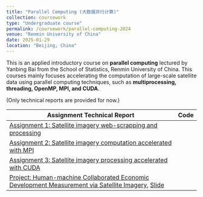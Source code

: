 ```yaml
---
title: "Parallel Computing (大数据并行计算)"
collection: coursework
type: "Undergraduate course"
permalink: /coursework/parallel-computing-2024
venue: "Renmin University of China"
date: 2025-01-29
location: "Beijing, China"
---
```


This is an applied introductory course on **parallel computing** lectured by Yanbing Bai from the School of Statistics, Renmin University of China. This courses mainly focuses accelerating the computation of large-scale satellite data using parallel computing techniques, such as **multiprocessing, threading, OpenMP, MPI, and CUDA**.

(Only technical reports are provided for now.)

| Assignment Technical Report | Code |
| -------- | ------ |
| [Assignment 1: Satellite imagery web-scrapping and processing](/files/parallel-computing-2024/hw1.pdf) | |
| [Assignment 2: Satellite imagery computation accelerated with MPI](/files/parallel-computing-2024/hw2.pdf) | |
| [Assignment 3: Satellite imagery processing accelerated with CUDA](/files/parallel-computing-2024/hw3.pdf) | |
| [Project: Human-machine Collaborated Economic Development Measurement via Satellite Imagery](/files/parallel-computing-2024/final_report.pdf), [Slide](/files/parallel-computing-2024/final_slide.pdf) | |




